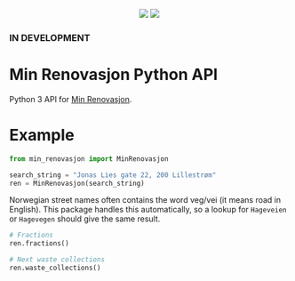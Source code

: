<p align="center">
    <a href="https://img.shields.io/pypi/v/min-renovasjon" alt="Version">
        <img src="https://img.shields.io/pypi/v/min-renovasjon" /></a>
    <a href="https://img.shields.io/pypi/l/min-renovasjon" alt="License">
        <img src="https://img.shields.io/pypi/l/min-renovasjon" /></a>
</p>

### IN DEVELOPMENT

# Min Renovasjon Python API
Python 3 API for [Min Renovasjon][https://www.norkart.no/product/min-renovasjon/].

# Example
```python
from min_renovasjon import MinRenovasjon

search_string = "Jonas Lies gate 22, 200 Lillestrøm"
ren = MinRenovasjon(search_string)
```
Norwegian street names often contains the word veg/vei (it means road in English).
This package handles this automatically, so a lookup for 
`Hageveien` or `Hagevegen` should give the same result.

```python
# Fractions
ren.fractions()

# Next waste collections
ren.waste_collections()
```

###

[https://www.norkart.no/product/min-renovasjon/]: https://www.norkart.no/product/min-renovasjon/
